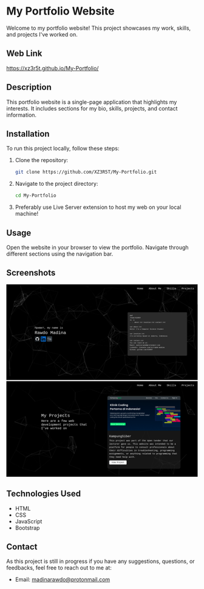 # My Portfolio Website

Welcome to my portfolio website! This project showcases my work, skills, and projects I've worked on.

## Web Link

https://xz3r5t.github.io/My-Portfolio/

## Description

This portfolio website is a single-page application that highlights my interests. It includes sections for my bio, skills, projects, and contact information.

## Installation

To run this project locally, follow these steps:

1. Clone the repository:
    ```sh
    git clone https://github.com/XZ3R5T/My-Portfolio.git
    ```
2. Navigate to the project directory:
    ```sh
    cd My-Portfolio
    ```
3. Preferably use Live Server extension to host my web on your local machine!

## Usage

Open the website in your browser to view the portfolio. Navigate through different sections using the navigation bar.

## Screenshots

![Homepage](assets/previews/landing.png)
![Projects Section](assets/previews/projects.png)

## Technologies Used

- HTML
- CSS
- JavaScript
- Bootstrap 

## Contact

As this project is still in progress if you have any suggestions, questions, or feedbacks, feel free to reach out to me at:
- Email: madinarawdo@protonmail.com

